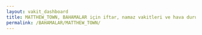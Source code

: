 ```yaml
---
layout: vakit_dashboard
title: MATTHEW_TOWN, BAHAMALAR için iftar, namaz vakitleri ve hava durumu - ilçe/eyalet seç
permalink: /BAHAMALAR/MATTHEW_TOWN/
---
```


<script type="text/javascript">
  var GLOBAL_COUNTRY = 'BAHAMALAR';
  var GLOBAL_CITY = 'MATTHEW_TOWN';
  var GLOBAL_STATE = '';
  var lat = 72;
  var lon = 21;
</script>
